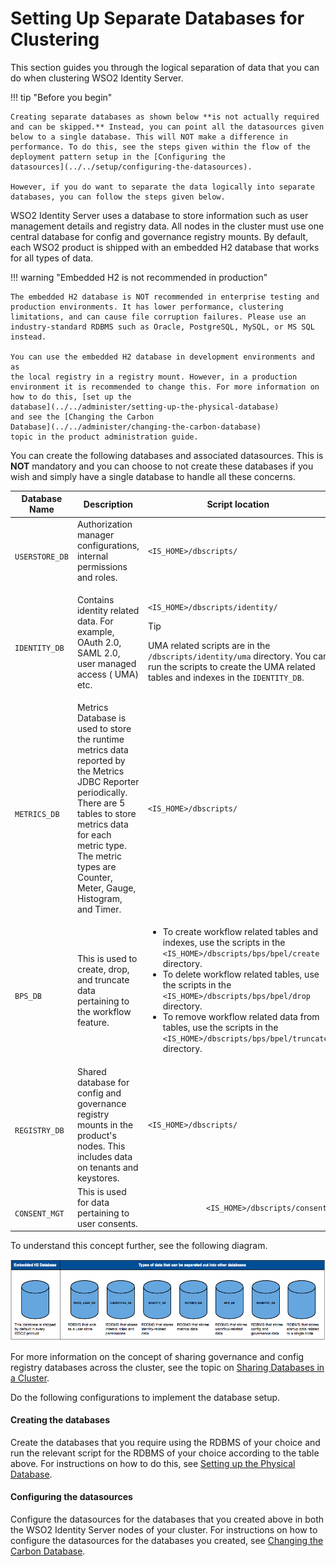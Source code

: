 # Setting Up Separate Databases for Clustering

This section guides you through the logical separation of data that you
can do when clustering WSO2 Identity Server.

!!! tip "Before you begin"
    
    Creating separate databases as shown below **is not actually required and can be skipped.** Instead, you can point all the datasources given below to a single database. This will NOT make a difference in performance. To do this, see the steps given within the flow of the deployment pattern setup in the [Configuring the
    datasources](../../setup/configuring-the-datasources). 
    
    However, if you do want to separate the data logically into separate
    databases, you can follow the steps given below.
    

WSO2 Identity Server uses a database to store information such as
user management details and registry data. All nodes in the cluster must
use one central database for config and governance registry mounts. By
default, each WSO2 product is shipped with an embedded H2 database that
works for all types of data.

!!! warning "Embedded H2 is not recommended in production"
    
    The embedded H2 database is NOT recommended in enterprise testing and
    production environments. It has lower performance, clustering
    limitations, and can cause file corruption failures. Please use an
    industry-standard RDBMS such as Oracle, PostgreSQL, MySQL, or MS SQL
    instead.
    
    You can use the embedded H2 database in development environments and as
    the local registry in a registry mount. However, in a production
    environment it is recommended to change this. For more information on
    how to do this, [set up the
    database](../../administer/setting-up-the-physical-database)
    and see the [Changing the Carbon
    Database](../../administer/changing-the-carbon-database)
    topic in the product administration guide.
    

You can create the following databases and associated datasources. This
is **NOT** mandatory and you can choose to not create these databases if
you wish and simply have a single database to handle all these concerns.

<table>
<thead>
<tr class="header">
<th>Database Name</th>
<th>Description</th>
<th>Script location</th>
<th>Datasource file to be modified</th>
</tr>
</thead>
<tbody>
<tr class="odd">
<td><code>             USERSTORE_DB            </code></td>
<td>Authorization manager configurations, internal permissions and roles.</td>
<td><pre><code>&lt;IS_HOME&gt;/dbscripts/</code></pre></td>
<td><code>             &lt;IS_HOME&gt;/repository/conf/datasources/master-datasources.xml            </code></td>
</tr>
<tr class="even">
<td><code>             IDENTITY_DB            </code></td>
<td><p>Contains identity related data. For example, OAuth 2.0, SAML 2.0, user managed access ( UMA) etc.</p></td>
<td><div class="content-wrapper">
<pre><code>&lt;IS_HOME&gt;/dbscripts/identity/</code></pre>
<p>
<div class="admonition tip">
<p class="admonition-title">Tip</p>
<p>UMA related scripts are in the <code><IS_HOME>/dbscripts/identity/uma</code> directory. You can run the scripts to create the UMA related tables and indexes in the <code>IDENTITY_DB</code>.</p>
</div></p>
</div></td>
<td><code>             &lt;IS_HOME&gt;/repository/conf/datasources/master-datasources.xml            </code></td>
</tr>
<tr class="odd">
<td><code>             METRICS_DB            </code></td>
<td>Metrics Database is used to store the runtime metrics data reported by the Metrics JDBC Reporter periodically. There are 5 tables to store metrics data for each metric type. The metric types are Counter, Meter, Gauge, Histogram, and Timer.</td>
<td><pre><code>&lt;IS_HOME&gt;/dbscripts/</code></pre></td>
<td><code>             &lt;IS_HOME&gt;/repository/conf/datasources/metrics-datasources.xml            </code></td>
</tr>
<tr class="even">
<td><code>             BPS_DB            </code></td>
<td>This is used to create, drop, and truncate data pertaining to the workflow feature.</td>
<td><ul>
<li>To create workflow related tables and indexes, use the scripts in the <code>               &lt;IS_HOME&gt;/dbscripts/bps/bpel/create              </code> directory.</li>
<li>To delete workflow related tables, use the scripts in the <code>               &lt;IS_HOME&gt;/dbscripts/bps/bpel/drop              </code> directory.</li>
<li>To remove workflow related data from tables, use the scripts in the <code>               &lt;IS_HOME&gt;/dbscripts/bps/bpel/truncate              </code> directory.</li>
</ul></td>
<td><code>             &lt;IS_HOME&gt;/repository/conf/datasources/bps-datasources.xml            </code></td>
</tr>
<tr class="odd">
<td><code>             REGISTRY_DB            </code></td>
<td>Shared database for config and governance registry mounts in the product's nodes. This includes data on tenants and keystores.</td>
<td><pre><code>&lt;IS_HOME&gt;/dbscripts/</code></pre></td>
<td><code>             &lt;IS_HOME&gt;/repository/conf/datasources/master-datasources.xml            </code></td>
</tr>
<tr class="even">
<td><code>             CONSENT_MGT            </code></td>
<td>This is used for data pertaining to user consents.</td>
<td><code>             &lt;IS_HOME&gt;/dbscripts/consent            </code></td>
<td><code>             &lt;IS_HOME&gt;/repository/conf/datasources/master-datasources.xml            </code></td>
</tr>
</tbody>
</table>

To understand this concept further, see the following diagram.

![Data types](../assets/img/setup/data-types.png)

For more information on the concept of sharing governance and config
registry databases across the cluster, see the topic on [Sharing
Databases in a
Cluster](../../administer/sharing-databases-in-a-cluster).

Do the following configurations to implement the database setup.

#### Creating the databases

Create the databases that you require using the RDBMS of your choice and
run the relevant script for the RDBMS of your choice according to the
table above. For instructions on how to do this, see [Setting up the
Physical
Database](../../administer/setting-up-the-physical-database).

#### Configuring the datasources

Configure the datasources for the databases that you created above in
both the WSO2 Identity Server nodes of your cluster. For instructions on
how to configure the datasources for the databases you created, see
[Changing the Carbon
Database](../../administer/changing-the-carbon-database).
